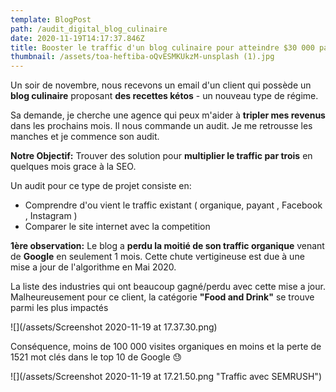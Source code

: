 ```yaml
---
template: BlogPost
path: /audit_digital_blog_culinaire
date: 2020-11-19T14:17:37.846Z
title: Booster le traffic d'un blog culinaire pour atteindre $30 000 par mois.
thumbnail: /assets/toa-heftiba-oQvESMKUkzM-unsplash (1).jpg
---
```

Un soir de novembre, nous recevons un email d'un client qui possède un **blog culinaire** proposant **des recettes kétos** - un nouveau type de régime.  

Sa demande, je cherche une agence qui peux m'aider à **tripler mes revenus** dans les prochains mois. Il nous commande un audit.  Je me retrousse les manches et je commence son audit. 

**Notre Objectif:** Trouver des solution pour **multiplier le traffic par trois** en quelques mois grace à la SEO. 

Un audit pour ce type de projet consiste en: 

* Comprendre d'ou vient le traffic existant ( organique, payant , Facebook , Instagram )
* Comparer le site internet avec la competition

**1ère observation:**  Le blog a **perdu la moitié de son traffic organique** venant de **Google** en seulement 1 mois.  Cette chute vertigineuse est due à une mise a jour de l'algorithme en Mai 2020.  

La liste des industries qui ont beaucoup gagné/perdu avec cette mise a jour. Malheureusement pour ce client, la catégorie **"Food and Drink"** se trouve parmi les plus impactés

![](/assets/Screenshot 2020-11-19 at 17.37.30.png)

Conséquence, moins de 100 000 visites organiques en moins et la perte de 1521 mot clés dans le top 10 de Google 😓

![](/assets/Screenshot 2020-11-19 at 17.21.50.png "Traffic avec SEMRUSH")
